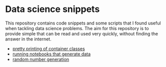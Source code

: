 # Data science snippets

This repository contains code snippets and some scripts that I found useful when tackling data science problems. The aim for this repository is to provide simple that can be read and used very quickly, without finding the answer in the internet.
  * [pretty printing of container classes](./printable_class)
  * [running notebooks that generate data](./running_notebooks)
  * [random number generation](./random_number_generation)
